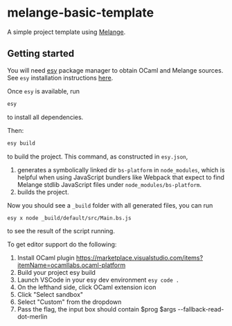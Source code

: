 # melange-basic-template

A simple project template using [Melange](https://github.com/melange-re/melange).

## Getting started

You will need [esy](https://esy.sh) package manager to obtain OCaml and Melange sources. See `esy` installation instructions [here](https://esy.sh/docs/en/getting-started.html#install-esy).

Once `esy` is available, run

```bash
esy
```

to install all dependencies.

Then:

```bash
esy build
```

to build the project. This command, as constructed in `esy.json`,

1. generates a symbolically linked dir `bs-platform` in `node_modules`, which is helpful when using JavaScript bundlers like Webpack that expect to find Melange stdlib JavaScript files under `node_modules/bs-platform`.
2. builds the project.

Now you should see a `_build` folder with all generated files, you can run

```bash
esy x node _build/default/src/Main.bs.js
```

to see the result of the script running.

To get editor support do the following:

1. Install OCaml plugin https://marketplace.visualstudio.com/items?itemName=ocamllabs.ocaml-platform
2. Build your project esy build
3. Launch VSCode in your esy dev environment `esy code .`
4. On the lefthand side, click OCaml extension icon
5. Click "Select sandbox"
6. Select "Custom" from the dropdown
7. Pass the flag, the input box should contain $prog $args --fallback-read-dot-merlin

